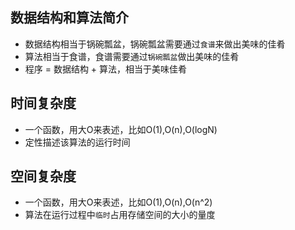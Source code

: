 ## 数据结构和算法简介
-  数据结构相当于锅碗瓢盆，锅碗瓢盆需要通过`食谱`来做出美味的佳肴
-  算法相当于食谱，食谱需要通过`锅碗瓢盆`做出美味的佳肴
-  程序 = 数据结构 + 算法，相当于美味佳肴

## 时间复杂度

- 一个函数，用大O来表述，比如O(1),O(n),O(logN)
- 定性描述该算法的运行时间

## 空间复杂度

- 一个函数，用大O来表述，比如O(1),O(n),O(n^2)
- 算法在运行过程中`临时`占用存储空间的大小的量度